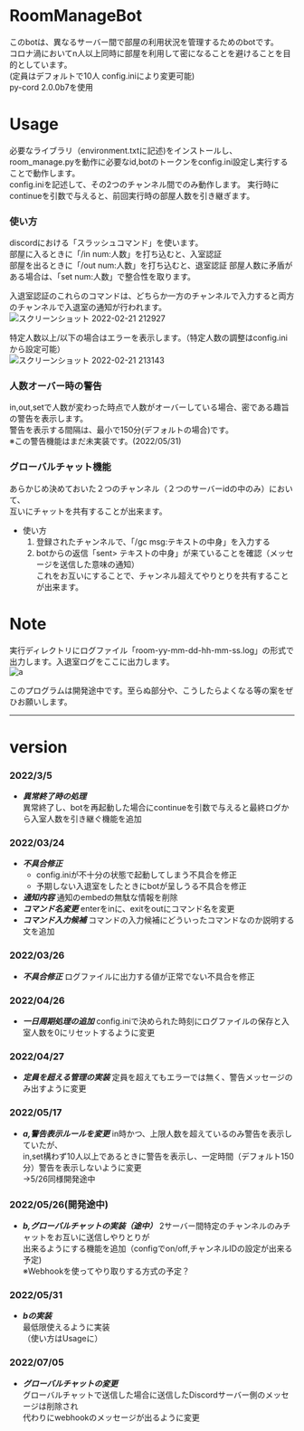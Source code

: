 # RoomManageBot
このbotは、異なるサーバー間で部屋の利用状況を管理するためのbotです。  
コロナ渦においてn人以上同時に部屋を利用して密になることを避けることを目的としています。  
(定員はデフォルトで10人 config.iniにより変更可能)  
py-cord 2.0.0b7を使用  

# Usage
必要なライブラリ（environment.txtに記述)をインストールし、room_manage.pyを動作に必要なid,botのトークンをconfig.ini設定し実行することで動作します。  
config.iniを記述して、その2つのチャンネル間でのみ動作します。
実行時にcontinueを引数で与えると、前回実行時の部屋人数を引き継ぎます。

### 使い方
discordにおける「スラッシュコマンド」を使います。  
部屋に入るときに「/in num:人数」を打ち込むと、入室認証  
部屋を出るときに「/out num:人数」を打ち込むと、退室認証
部屋人数に矛盾がある場合は、「set num:人数」で整合性を取ります。

入退室認証のこれらのコマンドは、どちらか一方のチャンネルで入力すると両方のチャンネルで入退室の通知が行われます。  
![スクリーンショット 2022-02-21 212927](https://user-images.githubusercontent.com/84169441/154955585-a3ba2edd-e0f5-4ac7-9af5-daf4a1d93ef0.png)  

特定人数以上/以下の場合はエラーを表示します。（特定人数の調整はconfig.iniから設定可能）  
![スクリーンショット 2022-02-21 213143](https://user-images.githubusercontent.com/84169441/154955797-f8db6d5d-2284-4b7a-921a-f46da4d46f18.png)

### 人数オーバー時の警告
in,out,setで人数が変わった時点で人数がオーバーしている場合、密である趣旨の警告を表示します。  
警告を表示する間隔は、最小で150分(デフォルトの場合)です。  
※この警告機能はまだ未実装です。(2022/05/31)  

### グローバルチャット機能
あらかじめ決めておいた２つのチャンネル（２つのサーバーidの中のみ）において、  
互いにチャットを共有することが出来ます。  
- 使い方  
  1. 登録されたチャンネルで、「/gc msg:テキストの中身」を入力する  
  2. botからの返信「sent> テキストの中身」が来ていることを確認（メッセージを送信した意味の通知）  
これをお互いにすることで、チャンネル超えてやりとりを共有することが出来ます。  
 
# Note
実行ディレクトリにログファイル「room-yy-mm-dd-hh-mm-ss.log」の形式で出力します。入退室ログをここに出力します。  
![a](https://user-images.githubusercontent.com/84169441/154956338-6c9e3289-a5f6-47c1-af4a-587504a146f8.png)  
 
このプログラムは開発途中です。至らぬ部分や、こうしたらよくなる等の案をぜひお願いします。  

*    *    *
# version
### 2022/3/5
- ***異常終了時の処理***  
異常終了し、botを再起動した場合にcontinueを引数で与えると最終ログから入室人数を引き継ぐ機能を追加  
  
### 2022/03/24
- ***不具合修正***
    - config.iniが不十分の状態で起動してしまう不具合を修正  
    - 予期しない入退室をしたときにbotが呈しうる不具合を修正
- ***通知内容***
通知のembedの無駄な情報を削除  
- ***コマンド名変更***
enterをinに、exitをoutにコマンド名を変更  
- ***コマンド入力候補***
コマンドの入力候補にどういったコマンドなのか説明する文を追加  

### 2022/03/26
- ***不具合修正***
ログファイルに出力する値が正常でない不具合を修正  

### 2022/04/26
- ***一日周期処理の追加***
config.iniで決められた時刻にログファイルの保存と入室人数を0にリセットするように変更  

### 2022/04/27
- ***定員を超える管理の実装***
定員を超えてもエラーでは無く、警告メッセージのみ出すように変更  

### 2022/05/17
- ***a,警告表示ルールを変更***
in時かつ、上限人数を超えているのみ警告を表示していたが、  
in,set構わず10人以上であるときに警告を表示し、一定時間（デフォルト150分）警告を表示しないように変更  
→5/26同様開発途中  

### 2022/05/26(開発途中)
- ***b,グローバルチャットの実装（途中）***
2サーバー間特定のチャンネルのみチャットをお互いに送信しやりとりが  
出来るようにする機能を追加（configでon/off,チャンネルIDの設定が出来る予定)  
※Webhookを使ってやり取りする方式の予定？  

### 2022/05/31
- ***bの実装***  
最低限使えるように実装  
（使い方はUsageに）  

### 2022/07/05
- ***グローバルチャットの変更***  
グローバルチャットで送信した場合に送信したDiscordサーバー側のメッセージは削除され  
代わりにwebhookのメッセージが出るように変更  